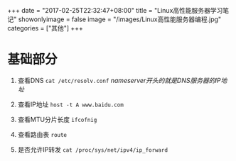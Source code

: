 +++
date = "2017-02-25T22:32:47+08:00"
title = "Linux高性能服务器学习笔记"
showonlyimage = false
image = "/images/Linux高性能服务器编程.jpg"
categories = ["其他"]
+++

# 基础部分 #

1. 查看DNS `cat /etc/resolv.conf`
*nameserver开头的就是DNS服务器的IP地址*

2. 查看IP地址 `host -t A www.baidu.com`

3. 查看MTU分片长度 `ifcofnig`

4. 查看路由表 `route`

5. 是否允许IP转发 `cat /proc/sys/net/ipv4/ip_forward`
